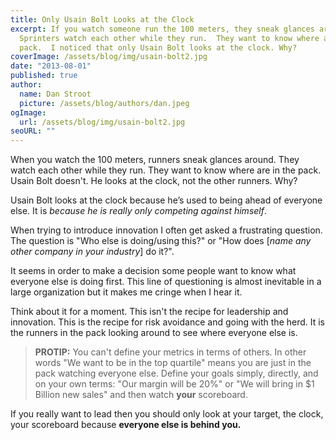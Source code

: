```yaml
---
title: Only Usain Bolt Looks at the Clock
excerpt: If you watch someone run the 100 meters, they sneak glances around.
  Sprinters watch each other while they run.  They want to know where are in the
  pack.  I noticed that only Usain Bolt looks at the clock. Why?
coverImage: /assets/blog/img/usain-bolt2.jpg
date: "2013-08-01"
published: true
author:
  name: Dan Stroot
  picture: /assets/blog/authors/dan.jpeg
ogImage:
  url: /assets/blog/img/usain-bolt2.jpg
seoURL: ""
---
```


When you watch the 100 meters, runners sneak glances around. They watch each other while they run.  They want to know where are in the pack. Usain Bolt doesn't. He looks at the clock, not the other runners. Why?

Usain Bolt looks at the clock because he’s used to being ahead of everyone else.  It is _because he is really only competing against himself_.

When trying to introduce innovation I often get asked a frustrating question. The question is "Who else is doing/using this?" or "How does [_name any other company in your industry_] do it?".  

It seems in order to make a decision some people want to know what everyone else is doing first.  This line of questioning is almost inevitable in a large organization but it makes me cringe when I hear it.

Think about it for a moment. This isn't the recipe for leadership and innovation.  This is the recipe for risk avoidance and going with the herd.  It is the runners in the pack looking around to see where everyone else is.

> **PROTIP:**
> You can't define your metrics in terms of others. In other words
> "We want to be in the top quartile" means you are just in the pack
> watching everyone else. Define your goals simply, directly, and on
> your own terms: "Our margin will be 20%" or "We will bring in
> $1 Billion new sales" and then watch **your** scoreboard.

If you really want to lead then you should only look at your target, the clock, your scoreboard because **everyone else is behind you.**
